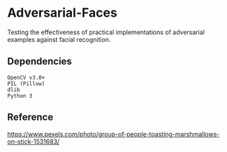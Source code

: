 # Adversarial-Faces
Testing the effectiveness of practical implementations of adversarial examples against facial recognition.

## Dependencies

    OpenCV v3.0+
    PIL (Pillow)
    dlib
    Python 3


## Reference
https://www.pexels.com/photo/group-of-people-toasting-marshmallows-on-stick-1531683/
